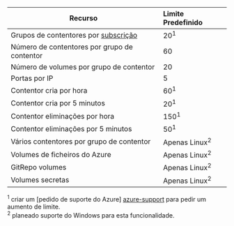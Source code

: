 | Recurso | Limite Predefinido |
| --- | :--- |
| Grupos de contentores por [subscrição](../articles/billing-buy-sign-up-azure-subscription.md) | 20<sup>1</sup> |
| Número de contentores por grupo de contentor | 60 |
| Número de volumes por grupo de contentor | 20 |
| Portas por IP | 5 |
| Contentor cria por hora |60<sup>1</sup> |
| Contentor cria por 5 minutos | 20<sup>1</sup> |
| Contentor eliminações por hora | 150<sup>1</sup> |
| Contentor eliminações por 5 minutos | 50<sup>1</sup> |
| Vários contentores por grupo de contentor | Apenas Linux<sup>2</sup> |
| Volumes de ficheiros do Azure | Apenas Linux<sup>2</sup> |
| GitRepo volumes | Apenas Linux<sup>2</sup> |
| Volumes secretas | Apenas Linux<sup>2</sup> |

<sup>1</sup> criar um [pedido de suporte do Azure] [ azure-support] para pedir um aumento de limite.<br />
<sup>2</sup> planeado suporte do Windows para esta funcionalidade.

<!-- LINKS - External -->
[azure-support]: https://ms.portal.azure.com/#blade/Microsoft_Azure_Support/HelpAndSupportBlade/newsupportrequest
